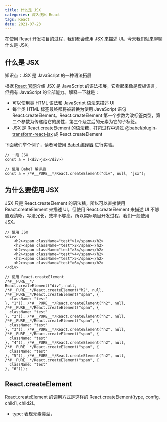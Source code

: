 ```yaml
---
title: 什么是 JSX
categories: 深入浅出 React
tags: React
date: 2021-07-23
---
```


在使用 React 开发项目的过程，我们都会使用 JSX 来描述 UI。今天我们就来聊聊什么是 JSX。

<!-- more -->

## 什么是 JSX

知识点：JSX 是 JavaScript 的一种语法拓展

根据 [React 官网](https://reactjs.org/docs/introducing-jsx.html)介绍 JSX 是 JavaScript 的语法拓展，它看起来像是模板语言，但拥有 JavaScript 的全部能力。解释一下就是：

- 可以使用类 HTML 语法和 JavaScript 语法来描述 UI
- 每个类 HTML 标签最终都将被转换为使用 JavaScript 语句 React.createElement。React.createElement 第一个参数为改标签类型，第二个参数为传递给它的属性，第三个及之后的元素为它的子标签。
- JSX 是 React.createElement 的语法糖，打包过程中通过 [@babel/plugin-transform-react-jsx](https://github.com/babel/babel/blob/main/packages/babel-plugin-transform-react-jsx/src/create-plugin.ts) 成 React.createElement

下面我们举个例子，读者可使用 [Babel 编译器](https://babeljs.io/repl#?browsers=Chrome%2069&build=&builtIns=false&corejs=3.6&spec=false&loose=false&code_lz=MYewdgzgLgBAhjAvDAFAHgCYEsBuA-AKwgA80B6bfASiA&debug=false&forceAllTransforms=false&shippedProposals=false&circleciRepo=&evaluate=false&fileSize=false&timeTravel=false&sourceType=module&lineWrap=false&presets=env%2Creact&prettier=false&targets=&version=7.14.8&externalPlugins=) 进行实验。

```
// 一段 JSX
const a = (<div>jsx</div>)

// 使用 Babel 编译后
const a = /*#__PURE__*/React.createElement("div", null, "jsx");
```

## 为什么要使用 JSX

JSX 只是 React.createElement 的语法糖，所以可以直接使用 React.createElement 来描述 UI。但使用 React.createElement 来描述 UI 不够直观清晰，写法冗长，效率不够高。所以实际项目开发过程，我们一般使用 JSX。

```
// 使用 JSX
<div>
	<h2><span className="test">1</span></h2>
	<h2><span className="test">2</span></h2>
	<h2><span className="test">3</span></h2>
	<h2><span className="test">4</span></h2>
	<h2><span className="test">5</span></h2>
	<h2><span className="test">6</span></h2>
</div>

// 使用 React.createElement
/*#__PURE__*/
React.createElement("div", null, /*#__PURE__*/React.createElement("h2", null, /*#__PURE__*/React.createElement("span", {
  className: "test"
}, "1")), /*#__PURE__*/React.createElement("h2", null, /*#__PURE__*/React.createElement("span", {
  className: "test"
}, "2")), /*#__PURE__*/React.createElement("h2", null, /*#__PURE__*/React.createElement("span", {
  className: "test"
}, "3")), /*#__PURE__*/React.createElement("h2", null, /*#__PURE__*/React.createElement("span", {
  className: "test"
}, "4")), /*#__PURE__*/React.createElement("h2", null, /*#__PURE__*/React.createElement("span", {
  className: "test"
}, "5")), /*#__PURE__*/React.createElement("h2", null, /*#__PURE__*/React.createElement("span", {
  className: "test"
}, "6")));
```

## React.createElement

React.createElement 的调用方式是这样的 React.createElement(type, config, child1, child2)。

- type: 表现元素类型，
